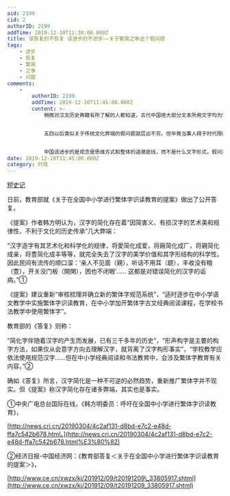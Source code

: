 ```yaml
---
aid: 2199
cid: 2
authorID: 2199
addTime: 2019-12-10T11:30:00.000Z
title: 该恢复的不恢复 该进步的不进步——关于繁简之争这个假问题
tags:
    - 进步
    - 恢复
    - 繁简
    - 之争
    - 问题
comments:
    -
        authorID: 2199
        addTime: 2019-12-10T11:45:00.000Z
        content: >-
            稍微对汉文历史典籍有所了解的人都知道，古代中国绝大部分文本所用文字均为繁体汉字。共产党非要从一堆美味佳肴里挑出几颗老鼠屎来论证汉字简化的必要性，完全是以偏概全，毫无道理，上升到民族层面则是数典忘祖。


            五四以后类似关于传统文化弊端的假问题就层出不穷。但毕竟当事人碍于时代限制，没有如今便利的交流工具和输出效率，也没有如今普及的识字教育，鲁迅的脑壳不清白可以理解。已经都9102年了，不少国人还在死守着上个世纪中共错误的文字改革制度不放，这不是进步而是落后。且不说香港台湾这种比大陆文明高多了的地方没有简化汉字，就连外族日本都没有实行所谓的简化汉字。越南朝鲜倒是废除了汉字，结果如何呢？这个事实我相信已经够打那些支持简化汉字人的脸了。


            中国该进步的是观念是思维方式和整体的道德底线，而不是什么文字形式。假问题真的没必要再浪费时间讨论下去。
date: 2019-12-10T11:45:00.000Z
category: 时政
---
```


[短史记](https://mp.weixin.qq.com/s?new=1&signature=ZzW%2ANljQrD%2AbwVwg1udxQ3GHYBhQEmx8Ar2bwudo5cQAz61IZRDvgAzF%2Afc3HK80Lf5PRp8Hxp0BVMbs27mncbqG6IpxNzU-QAPIEgjTITF1L2mMXr74Gqck9h7WEmMA&src=11&timestamp=1575977003&ver=2026)

日前，教育部就《关于在全国中小学进行繁体字识读教育的提案》做出了公开答复。

《提案》作者韩方明认为，汉字的简化存在着“因简害义、有损汉字的艺术美和规律性、不利于文化的历史传承”几大弊端：

“汉字造字有其艺术化和科学化的规律，将愛简化成爱，将廠简化成厂，将親简化成亲，将豊简化成丰等等，就完全失去了汉字的美学价值和其字形结构的科学性。因此民间有流传的顺口溜：‘亲人不见面（親），听话不用耳（聼），丰收没有粮（豊），开关没门板（開関），困也不闭眼’…… 这都是对错误简化的汉字的诟病。”①

《提案》建议重新“审核梳理并确立新的繁体字规范系统”，“适时逐步在中小学语文教学中实施繁体字识读教育，在中小学加开繁体字古文经典阅读课程，在学校书法教学中使用繁体字”。

教育部的《答复》则称：

“简化字伴随着汉字的产生而发展，已有三千多年的历史”，“形声构字是主要的构字方法，如果仅从会意字方向去理解汉字，就背离了汉字构形事实”，“学校教学应依法使用规范汉字……但在中小学经典阅读和书法教育中，会涉及繁体字教育有关内容。”②

确如《答复》所言，汉字简化是一种不可逆的必然趋势，重新推广繁体字并不现实。但《提案》称汉字简化存在诸多弊端，其实也是事实。

①中央广电总台国际在线，《韩方明委员：呼吁在全国中小学进行繁体字识读教育》，

[http://news.cri.cn/20190304/4c2af131-d8bd-e7c2-e48d-ffa7c542b678.html。](http://news.cri.cn/20190304/4c2af131-d8bd-e7c2-e48d-ffa7c542b678.html%E3%80%82)

②经济日报-中国经济网：《教育部答复＜关于在全国中小学进行繁体字识读教育的提案＞》，

[http://www.ce.cn/xwzx/kj/201912/09/t20191209\_33805917.shtml](http://www.ce.cn/xwzx/kj/201912/09/t20191209_33805917.shtml)
